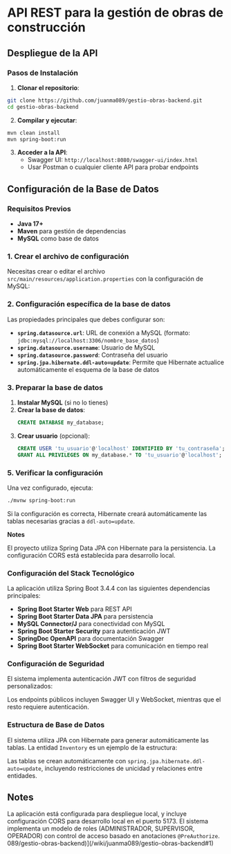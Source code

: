 # API REST para la gestión de obras de construcción

## Despliegue de la API

### Pasos de Instalación

1. **Clonar el repositorio**:
```bash
git clone https://github.com/juanma089/gestio-obras-backend.git
cd gestio-obras-backend
```

2. **Compilar y ejecutar**:
```bash
mvn clean install
mvn spring-boot:run
```

3. **Acceder a la API**:
   - Swagger UI: `http://localhost:8080/swagger-ui/index.html`
   - Usar Postman o cualquier cliente API para probar endpoints

## Configuración de la Base de Datos

### Requisitos Previos
- **Java 17+**
- **Maven** para gestión de dependencias
- **MySQL** como base de datos

### 1. Crear el archivo de configuración

Necesitas crear o editar el archivo `src/main/resources/application.properties` con la configuración de MySQL:

### 2. Configuración específica de la base de datos

Las propiedades principales que debes configurar son:

- **`spring.datasource.url`**: URL de conexión a MySQL (formato: `jdbc:mysql://localhost:3306/nombre_base_datos`)
- **`spring.datasource.username`**: Usuario de MySQL
- **`spring.datasource.password`**: Contraseña del usuario
- **`spring.jpa.hibernate.ddl-auto=update`**: Permite que Hibernate actualice automáticamente el esquema de la base de datos

### 3. Preparar la base de datos

1. **Instalar MySQL** (si no lo tienes)
2. **Crear la base de datos**:
   ```sql
   CREATE DATABASE my_database;
   ```
3. **Crear usuario** (opcional):
   ```sql
   CREATE USER 'tu_usuario'@'localhost' IDENTIFIED BY 'tu_contraseña';
   GRANT ALL PRIVILEGES ON my_database.* TO 'tu_usuario'@'localhost';
   ```

### 5. Verificar la configuración

Una vez configurado, ejecuta:
```bash
./mvnw spring-boot:run
```

Si la configuración es correcta, Hibernate creará automáticamente las tablas necesarias gracias a `ddl-auto=update`.

**Notes**

El proyecto utiliza Spring Data JPA con Hibernate para la persistencia. La configuración CORS está establecida para desarrollo local.

### Configuración del Stack Tecnológico

La aplicación utiliza Spring Boot 3.4.4 con las siguientes dependencias principales:

- **Spring Boot Starter Web** para REST API
- **Spring Boot Starter Data JPA** para persistencia
- **MySQL Connector/J** para conectividad con MySQL
- **Spring Boot Starter Security** para autenticación JWT
- **SpringDoc OpenAPI** para documentación Swagger
- **Spring Boot Starter WebSocket** para comunicación en tiempo real

### Configuración de Seguridad

El sistema implementa autenticación JWT con filtros de seguridad personalizados:

Los endpoints públicos incluyen Swagger UI y WebSocket, mientras que el resto requiere autenticación.

### Estructura de Base de Datos

El sistema utiliza JPA con Hibernate para generar automáticamente las tablas. La entidad `Inventory` es un ejemplo de la estructura:

Las tablas se crean automáticamente con `spring.jpa.hibernate.ddl-auto=update`, incluyendo restricciones de unicidad y relaciones entre entidades.

## Notes

La aplicación está configurada para despliegue local, y incluye configuración CORS para desarrollo local en el puerto 5173. El sistema implementa un modelo de roles (ADMINISTRADOR, SUPERVISOR, OPERADOR) con control de acceso basado en anotaciones `@PreAuthorize`.
089/gestio-obras-backend)](/wiki/juanma089/gestio-obras-backend#1)

